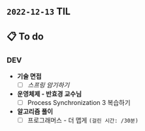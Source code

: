 ## `2022-12-13` TIL

## 📋 To do

### DEV

+ **기술 면접**
  + [ ] _스프링 암기하기_

+ **운영체제 - 반효경 교수님**
  + [ ] Process Synchronization 3 복습하기
  
+ **알고리즘 풀이**
  + [ ] 프로그래머스 - 더 맵게 `(걸린 시간: /30분)`